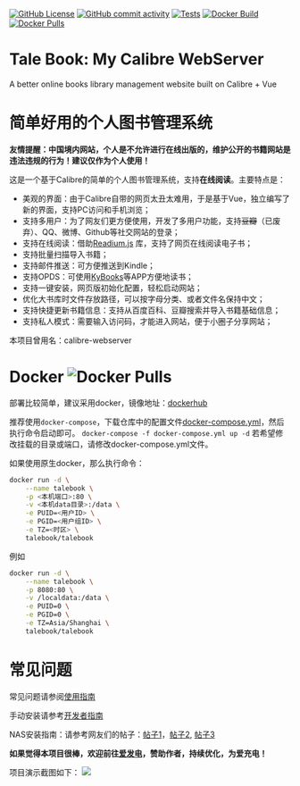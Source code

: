 [![GitHub License](https://img.shields.io/github/license/talebook/talebook?style=flat-square)](https://github.com/talebook/talebook/blob/master/LICENSE)
[![GitHub commit activity](https://img.shields.io/github/commit-activity/w/talebook/talebook?logo=github&style=flat-square&label=commits)]()
[![Tests](https://github.com/talebook/talebook/actions/workflows/ci.yml/badge.svg)](https://github.com/talebook/talebook/actions/workflows/ci.yml)
[![Docker Build](https://github.com/talebook/talebook/actions/workflows/build.yml/badge.svg)](https://github.com/talebook/talebook/actions/workflows/build.yml)
[![Docker Pulls](https://img.shields.io/docker/pulls/talebook/calibre-webserver.svg)](https://hub.docker.com/r/talebook/talebook)


Tale Book: My Calibre WebServer
====================
A better online books library management website built on Calibre + Vue


简单好用的个人图书管理系统
===================
**友情提醒：中国境内网站，个人是不允许进行在线出版的，维护公开的书籍网站是违法违规的行为！建议仅作为个人使用！**

这是一个基于Calibre的简单的个人图书管理系统，支持**在线阅读**。主要特点是：
* 美观的界面：由于Calibre自带的网页太丑太难用，于是基于Vue，独立编写了新的界面，支持PC访问和手机浏览；
* 支持多用户：为了网友们更方便使用，开发了多用户功能，支持~~豆瓣~~（已废弃）、QQ、微博、Github等社交网站的登录；
* 支持在线阅读：借助[Readium.js](https://github.com/readium/readium-js-viewer) 库，支持了网页在线阅读电子书；
* 支持批量扫描导入书籍；
* 支持邮件推送：可方便推送到Kindle；
* 支持OPDS：可使用[KyBooks](http://kybook-reader.com/)等APP方便地读书；
* 支持一键安装，网页版初始化配置，轻松启动网站；
* 优化大书库时文件存放路径，可以按字母分类、或者文件名保持中文；
* 支持快捷更新书籍信息：支持从百度百科、豆瓣搜索并导入书籍基础信息；
* 支持私人模式：需要输入访问码，才能进入网站，便于小圈子分享网站；

本项目曾用名：calibre-webserver


Docker ![Docker Pulls](https://img.shields.io/docker/pulls/talebook/calibre-webserver.svg)
===================
部署比较简单，建议采用docker，镜像地址：[dockerhub](https://hub.docker.com/r/talebook/talebook)

推荐使用`docker-compose`，下载仓库中的配置文件[docker-compose.yml](docker-compose.yml)，然后执行命令启动即可。
`docker-compose -f docker-compose.yml up -d`
若希望修改挂载的目录或端口，请修改docker-compose.yml文件。

如果使用原生docker，那么执行命令：
```bash
docker run -d \
    --name talebook \
    -p <本机端口>:80 \
    -v <本机data目录>:/data \
    -e PUID=<用户ID> \
    -e PGID=<用户组ID> \
    -e TZ=<时区> \
    talebook/talebook
```

例如
```bash
docker run -d \
    --name talebook \
    -p 8080:80 \
    -v /localdata:/data \
    -e PUID=0 \
    -e PGID=0 \
    -e TZ=Asia/Shanghai \
    talebook/talebook
```


常见问题
===================
常见问题请参阅[使用指南](document/README.zh_CN.md)

手动安装请参考[开发者指南](document/Development.zh_CN.md)

NAS安装指南：请参考网友们的帖子：[帖子1](https://post.smzdm.com/p/a992p6e0/)，[帖子2](https://post.smzdm.com/p/a3d7ox0k/), [帖子3](https://odcn.top/2019/02/26/2734/)

**如果觉得本项目很棒，欢迎前往[爱发电](https://afdian.net/@talebook)，赞助作者，持续优化，为爱充电！**

项目演示截图如下：
![](document/screenshot.png)

